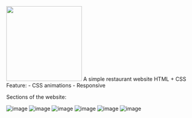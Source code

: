 <img src="https://github.com/user-attachments/assets/373fdc76-2428-4643-a29c-bf3a771b55db" width=200px/>
A simple restaurant website
HTML + CSS
Feature:
  - CSS animations
  - Responsive

Sections of the website:

![image](https://github.com/user-attachments/assets/373fdc76-2428-4643-a29c-bf3a771b55db)
![image](https://github.com/user-attachments/assets/df643ea3-2648-4fbe-841f-04c2c69991dc)
![image](https://github.com/user-attachments/assets/78ef9b99-2b16-4da2-a2a3-6198808d282e)
![image](https://github.com/user-attachments/assets/4fb4099f-868d-41a2-9c96-71cdd571a784)
![image](https://github.com/user-attachments/assets/fa2855bd-a5d3-4d09-89bd-3ccc3db9acc5)
![image](https://github.com/user-attachments/assets/cbca0080-98ef-4fdb-9d6d-515a134a6fca)


